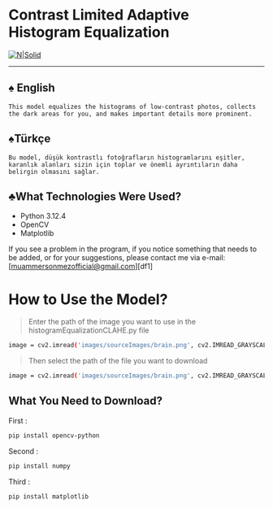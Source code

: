 # Contrast Limited Adaptive Histogram Equalization 

[![N|Solid](https://answers.opencv.org/upfiles/13690574983337372.png)](https://nodesource.com/products/nsolid)

---
## ♠ English
    This model equalizes the histograms of low-contrast photos, collects the dark areas for you, and makes important details more prominent.

## ♠Türkçe
    Bu model, düşük kontrastlı fotoğrafların histogramlarını eşitler, karanlık alanları sizin için toplar ve önemli ayrıntıların daha belirgin olmasını sağlar.

## ♣What Technologies Were Used?
-  Python 3.12.4
-  OpenCV
- Matplotlib


If you see a problem in the program, if you notice something that needs to be added, or for your suggestions, please contact me via e-mail:
 [muammersonmezofficial@gmail.com][df1]

# How to Use the Model?

> Enter the path of the image you want to use in the histogramEqualizationCLAHE.py file
```sh
image = cv2.imread('images/sourceImages/brain.png', cv2.IMREAD_GRAYSCALE)
```
>Then select the path of the file you want to download
```sh
image = cv2.imread('images/sourceImages/brain.png', cv2.IMREAD_GRAYSCALE)
```

## What You Need to Download?
First :

```sh
pip install opencv-python
```

Second :

```sh
pip install numpy
```

Third :

```sh
pip install matplotlib
```
